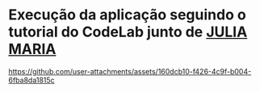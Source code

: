 # Execução da aplicação seguindo o tutorial do CodeLab junto de <a href="https://github.com/Julia-maria56/PMD2-241/tree/main/Avaliacoes/avaliacao-07"> JULIA MARIA </a>


https://github.com/user-attachments/assets/160dcb10-f426-4c9f-b004-6fba8da1815c
